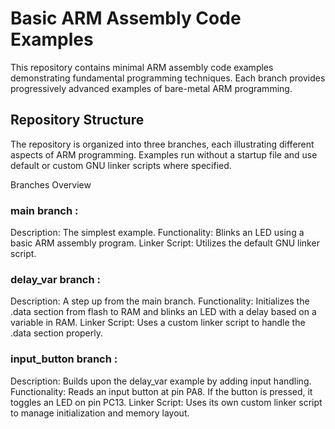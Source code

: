 # Basic ARM Assembly Code Examples
This repository contains minimal ARM assembly code examples demonstrating fundamental programming techniques. Each branch provides progressively advanced examples of bare-metal ARM programming.

## Repository Structure
The repository is organized into three branches, each illustrating different aspects of ARM programming. Examples run without a startup file and use default or custom GNU linker scripts where specified.

Branches Overview
### main branch :

Description: The simplest example.
Functionality: Blinks an LED using a basic ARM assembly program.
Linker Script: Utilizes the default GNU linker script.

### delay_var branch :

Description: A step up from the main branch.
Functionality: Initializes the .data section from flash to RAM and blinks an LED with a delay based on a variable in RAM.
Linker Script: Uses a custom linker script to handle the .data section properly.

### input_button branch :

Description: Builds upon the delay_var example by adding input handling.
Functionality: Reads an input button at pin PA8. If the button is pressed, it toggles an LED on pin PC13.
Linker Script: Uses its own custom linker script to manage initialization and memory layout.
